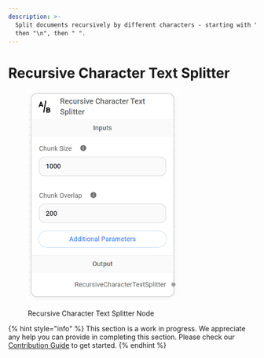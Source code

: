 ```yaml
---
description: >-
  Split documents recursively by different characters - starting with "\n\n",
  then "\n", then " ".
---
```


# Recursive Character Text Splitter

<figure><img src="../../../.gitbook/assets/image--155-.png" alt="" width="305"><figcaption><p>Recursive Character Text Splitter Node</p></figcaption></figure>

{% hint style="info" %}
This section is a work in progress. We appreciate any help you can provide in completing this section. Please check our [Contribution Guide](../../../contributing/) to get started.
{% endhint %}
